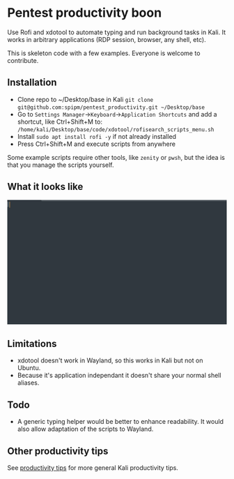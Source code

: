 # Pentest productivity boon
Use Rofi and xdotool to automate typing and run background tasks in Kali. It works in arbitrary applications (RDP session, browser, any shell, etc).

This is skeleton code with a few examples. Everyone is welcome to contribute.

## Installation
- Clone repo to ~/Desktop/base in Kali
`git clone git@github.com:spipm/pentest_productivity.git ~/Desktop/base`
- Go to `Settings Manager`->`Keyboard`->`Application Shortcuts` and add a shortcut, like Ctrl+Shift+M to: `/home/kali/Desktop/base/code/xdotool/rofisearch_scripts_menu.sh`
- Install `sudo apt install rofi -y` if not already installed
- Press Ctrl+Shift+M and execute scripts from anywhere

Some example scripts require other tools, like `zenity` or `pwsh`, but the idea is that you manage the scripts yourself.

## What it looks like

![](boon.gif)

## Limitations
- xdotool doesn't work in Wayland, so this works in Kali but not on Ubuntu.
- Because it's application independant it doesn't share your normal shell aliases.

## Todo
- A generic typing helper would be better to enhance readability. It would also allow adaptation of the scripts to Wayland.

## Other productivity tips
See [productivity tips](Productivity.md) for more general Kali productivity tips.